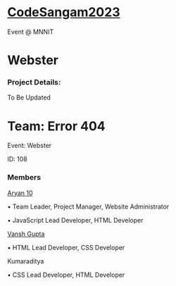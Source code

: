 # [CodeSangam2023](https://sac.mnnit.ac.in/codesangam)
Event @ MNNIT

# Webster
### Project Details:
To Be Updated

# Team: Error 404
Event: Webster

ID: 108

### Members
[Aryan 10](https://github.com/Aryan10)

• Team Leader, Project Manager, Website Administrator

• JavaScript Lead Developer, HTML Developer

[Vansh Gupta](https://github.com/Vansh07Gupta)

• HTML Lead Developer, CSS Developer

Kumaraditya

• CSS Lead Developer, HTML Developer
